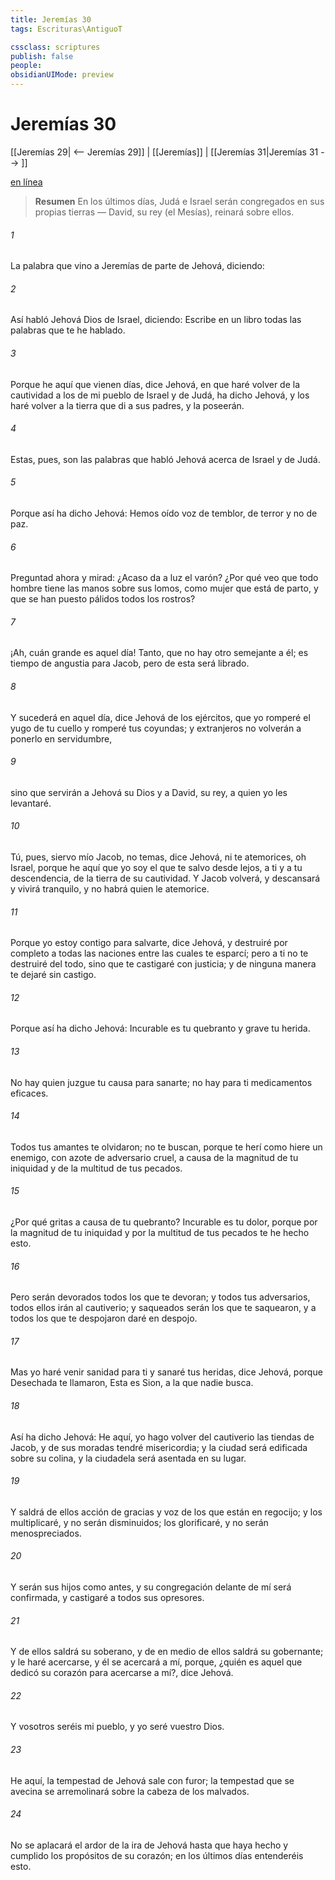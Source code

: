 ```yaml
---
title: Jeremías 30
tags: Escrituras\AntiguoT

cssclass: scriptures
publish: false
people:
obsidianUIMode: preview
---
```


# Jeremías 30
[[Jeremías 29| <-- Jeremías 29]] | [[Jeremías]] | [[Jeremías 31|Jeremías 31 --> ]]

[en línea](https://churchofjesuschrist.org/study/scriptures/ot/jer/30?lang=spa)

> __Resumen__
En los últimos días, Judá e Israel serán congregados en sus propias tierras — David, su rey (el Mesías), reinará sobre ellos.

###### 1 
La palabra que vino a Jeremías de parte de Jehová, diciendo:

###### 2 
Así habló Jehová Dios de Israel, diciendo: Escribe en un libro todas las palabras que te he hablado.

###### 3 
Porque he aquí que vienen días, dice Jehová, en que haré volver de la cautividad a los de mi pueblo de Israel y de Judá, ha dicho Jehová, y los haré volver a la tierra que di a sus padres, y la poseerán.

###### 4 
Estas, pues, son las palabras que habló Jehová acerca de Israel y de Judá.

###### 5 
Porque así ha dicho Jehová: Hemos oído voz de temblor, de terror y no de paz.

###### 6 
Preguntad ahora y mirad: ¿Acaso da a luz el varón? ¿Por qué veo que todo hombre tiene las manos sobre sus lomos, como mujer que está de parto, y que se han puesto pálidos todos los rostros?

###### 7 
¡Ah, cuán grande es aquel día! Tanto, que no hay otro semejante a él; es tiempo de angustia para Jacob, pero de esta será librado.

###### 8 
Y sucederá en aquel día, dice Jehová de los ejércitos, que yo romperé el yugo de tu cuello y romperé tus coyundas; y extranjeros no volverán a ponerlo en servidumbre,

###### 9 
sino que servirán a Jehová su Dios y a David, su rey, a quien yo les levantaré.

###### 10 
Tú, pues, siervo mío Jacob, no temas, dice Jehová, ni te atemorices, oh Israel, porque he aquí que yo soy el que te salvo desde lejos, a ti y a tu descendencia, de la tierra de su cautividad. Y Jacob volverá, y descansará y vivirá tranquilo, y no habrá quien le atemorice.

###### 11 
Porque yo estoy contigo para salvarte, dice Jehová, y destruiré por completo a todas las naciones entre las cuales te esparcí; pero a ti no te destruiré del todo, sino que te castigaré con justicia; y de ninguna manera te dejaré sin castigo.

###### 12 
Porque así ha dicho Jehová: Incurable es tu quebranto y grave tu herida.

###### 13 
No hay quien juzgue tu causa para sanarte; no hay para ti medicamentos eficaces.

###### 14 
Todos tus amantes te olvidaron; no te buscan, porque te herí como hiere un enemigo, con azote de adversario cruel, a causa de la magnitud de tu iniquidad y de la multitud de tus pecados.

###### 15 
¿Por qué gritas a causa de tu quebranto? Incurable es tu dolor, porque por la magnitud de tu iniquidad y por la multitud de tus pecados te he hecho esto.

###### 16 
Pero serán devorados todos los que te devoran; y todos tus adversarios, todos ellos irán al cautiverio; y saqueados serán los que te saquearon, y a todos los que te despojaron daré en despojo.

###### 17 
Mas yo haré venir sanidad para ti y sanaré tus heridas, dice Jehová, porque Desechada te llamaron,  Esta es Sion, a la que nadie busca.

###### 18 
Así ha dicho Jehová: He aquí, yo hago volver del cautiverio las tiendas de Jacob, y de sus moradas tendré misericordia; y la ciudad será edificada sobre su colina, y la ciudadela será asentada en su lugar.

###### 19 
Y saldrá de ellos acción de gracias y voz de los que están en regocijo; y los multiplicaré, y no serán disminuidos; los glorificaré, y no serán menospreciados.

###### 20 
Y serán sus hijos como antes, y su congregación delante de mí será confirmada, y castigaré a todos sus opresores.

###### 21 
Y de ellos saldrá su soberano, y de en medio de ellos saldrá su gobernante; y le haré acercarse, y él se acercará a mí, porque, ¿quién es aquel que dedicó su corazón para acercarse a mí?, dice Jehová.

###### 22 
Y vosotros seréis mi pueblo, y yo seré vuestro Dios.

###### 23 
He aquí, la tempestad de Jehová sale con furor; la tempestad que se avecina se arremolinará sobre la cabeza de los malvados.

###### 24 
No se aplacará el ardor de la ira de Jehová hasta que haya hecho y cumplido los propósitos de su corazón; en los últimos días entenderéis esto.

